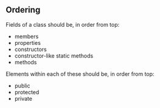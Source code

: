 ## Ordering

Fields of a class should be, in order from top:
* members
* properties
* constructors
* constructor-like static methods
* methods

Elements within each of these should be, in order from top:
* public
* protected
* private
